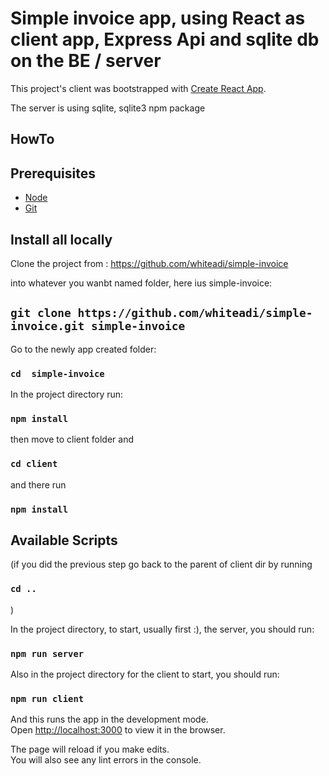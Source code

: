 # Simple invoice app, using React as client app, Express Api and sqlite db on the BE / server

This project's client was bootstrapped with [Create React App](https://github.com/facebook/create-react-app).

The server is using sqlite, sqlite3 npm package

## HowTo

## Prerequisites

- [Node](https://nodejs.org)
- [Git](https://git-scm.com/)

## Install all locally

Clone the project from : <https://github.com/whiteadi/simple-invoice>

into whatever you wanbt named folder, here ius simple-invoice:

## `git clone https://github.com/whiteadi/simple-invoice.git simple-invoice`

Go to the newly app created folder:

### `cd  simple-invoice`

In the project directory run:

### `npm install`

then move to client folder and

### `cd client`

and there run

### `npm install`

## Available Scripts

(if you did the previous step go back to the parent of client dir by running

### `cd ..`

)

In the project directory, to start, usually first :), the server, you should run:

### `npm run server`

Also in the project directory for the client to start, you should run:

### `npm run client`

And this runs the app in the development mode.\
Open [http://localhost:3000](http://localhost:3000) to view it in the browser.

The page will reload if you make edits.\
You will also see any lint errors in the console.
